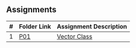 ##  Assignments

|   #   | Folder Link                          | Assignment Description                      |
| :---: | ------------------------------------ | ------------------------------------------- |
|   1   | [P01](./Assignments/O2-PO1/README.md)   | [Vector Class](./Assignments/P01/README.md) |         





